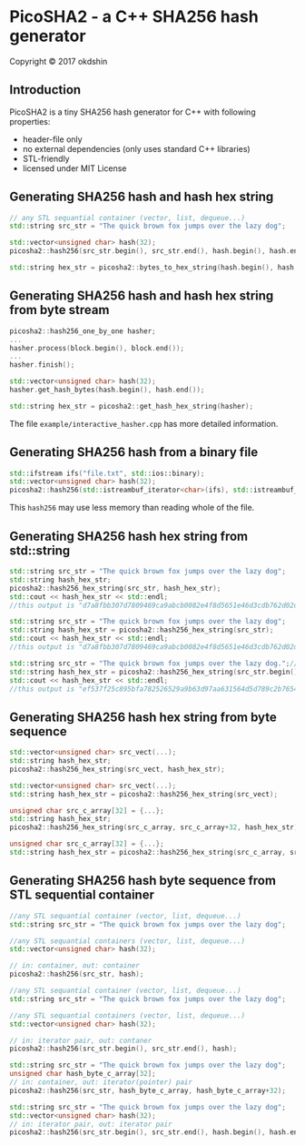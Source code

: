 # PicoSHA2 - a C++ SHA256 hash generator

Copyright &copy; 2017 okdshin

## Introduction

PicoSHA2 is a tiny SHA256 hash generator for C++ with following properties:

- header-file only
- no external dependencies (only uses standard C++ libraries)
- STL-friendly
- licensed under MIT License

## Generating SHA256 hash and hash hex string

```c++
// any STL sequantial container (vector, list, dequeue...)
std::string src_str = "The quick brown fox jumps over the lazy dog";

std::vector<unsigned char> hash(32);
picosha2::hash256(src_str.begin(), src_str.end(), hash.begin(), hash.end());

std::string hex_str = picosha2::bytes_to_hex_string(hash.begin(), hash.end());
```

## Generating SHA256 hash and hash hex string from byte stream

```c++
picosha2::hash256_one_by_one hasher;
...
hasher.process(block.begin(), block.end());
...
hasher.finish();

std::vector<unsigned char> hash(32);
hasher.get_hash_bytes(hash.begin(), hash.end());

std::string hex_str = picosha2::get_hash_hex_string(hasher);
```

The file `example/interactive_hasher.cpp` has more detailed information.

## Generating SHA256 hash from a binary file

```c++
std::ifstream ifs("file.txt", std::ios::binary);
std::vector<unsigned char> hash(32);
picosha2::hash256(std::istreambuf_iterator<char>(ifs), std::istreambuf_iterator<char>(), hash.begin(), hash.end());
```

This `hash256` may use less memory than reading whole of the file.

## Generating SHA256 hash hex string from std::string

```c++
std::string src_str = "The quick brown fox jumps over the lazy dog";
std::string hash_hex_str;
picosha2::hash256_hex_string(src_str, hash_hex_str);
std::cout << hash_hex_str << std::endl;
//this output is "d7a8fbb307d7809469ca9abcb0082e4f8d5651e46d3cdb762d02d0bf37c9e592"
```

```c++
std::string src_str = "The quick brown fox jumps over the lazy dog";
std::string hash_hex_str = picosha2::hash256_hex_string(src_str);
std::cout << hash_hex_str << std::endl;
//this output is "d7a8fbb307d7809469ca9abcb0082e4f8d5651e46d3cdb762d02d0bf37c9e592"
```

```c++
std::string src_str = "The quick brown fox jumps over the lazy dog.";//add '.'
std::string hash_hex_str = picosha2::hash256_hex_string(src_str.begin(), src_str.end());
std::cout << hash_hex_str << std::endl;
//this output is "ef537f25c895bfa782526529a9b63d97aa631564d5d789c2b765448c8635fb6c"
```

## Generating SHA256 hash hex string from byte sequence

```c++
std::vector<unsigned char> src_vect(...);
std::string hash_hex_str;
picosha2::hash256_hex_string(src_vect, hash_hex_str);
```

```c++
std::vector<unsigned char> src_vect(...);
std::string hash_hex_str = picosha2::hash256_hex_string(src_vect);
```

```c++
unsigned char src_c_array[32] = {...};
std::string hash_hex_str;
picosha2::hash256_hex_string(src_c_array, src_c_array+32, hash_hex_str);
```

```c++
unsigned char src_c_array[32] = {...};
std::string hash_hex_str = picosha2::hash256_hex_string(src_c_array, src_c_array+32);
```


## Generating SHA256 hash byte sequence from STL sequential container

```c++
//any STL sequantial container (vector, list, dequeue...)
std::string src_str = "The quick brown fox jumps over the lazy dog";

//any STL sequantial containers (vector, list, dequeue...)
std::vector<unsigned char> hash(32);

// in: container, out: container
picosha2::hash256(src_str, hash);
```

```c++
//any STL sequantial container (vector, list, dequeue...)
std::string src_str = "The quick brown fox jumps over the lazy dog";

//any STL sequantial containers (vector, list, dequeue...)
std::vector<unsigned char> hash(32);

// in: iterator pair, out: contaner
picosha2::hash256(src_str.begin(), src_str.end(), hash);
```

```c++
std::string src_str = "The quick brown fox jumps over the lazy dog";
unsigned char hash_byte_c_array[32];
// in: container, out: iterator(pointer) pair
picosha2::hash256(src_str, hash_byte_c_array, hash_byte_c_array+32);
```

```c++
std::string src_str = "The quick brown fox jumps over the lazy dog";
std::vector<unsigned char> hash(32);
// in: iterator pair, out: iterator pair
picosha2::hash256(src_str.begin(), src_str.end(), hash.begin(), hash.end());
```
